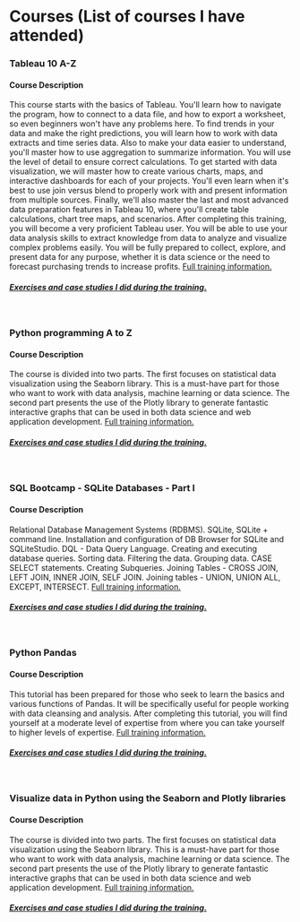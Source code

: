 # Courses (List of courses I have attended)

### Tableau 10 A-Z
#### Course Description
This course starts with the basics of Tableau. You'll learn how to navigate the program, how to connect to a data file, and how to export a worksheet, so even beginners won't have any problems here. To find trends in your data and make the right predictions, you will learn how to work with data extracts and time series data. Also to make your data easier to understand, you'll master how to use aggregation to summarize information. You will use the level of detail to ensure correct calculations. To get started with data visualization, we will master how to create various charts, maps, and interactive dashboards for each of your projects. You'll even learn when it's best to use join versus blend to properly work with and present information from multiple sources. Finally, we'll also master the last and most advanced data preparation features in Tableau 10, where you'll create table calculations, chart tree maps, and scenarios. After completing this training, you will become a very proficient Tableau user. You will be able to use your data analysis skills to extract knowledge from data to analyze and visualize complex problems easily. You will be fully prepared to collect, explore, and present data for any purpose, whether it is data science or the need to forecast purchasing trends to increase profits. [Full training information.](https://www.udemy.com/course/wizualizacje-danych-python/)
&nbsp;
##### [Exercises and case studies I did during the training.](https://github.com/MarcusMKappa/courses/tree/main/Tableau%2010%20A-Z)


&nbsp;
&nbsp;

### Python programming A to Z
#### Course Description
The course is divided into two parts. The first focuses on statistical data visualization using the Seaborn library. This is a must-have part for those who want to work with data analysis, machine learning or data science. The second part presents the use of the Plotly library to generate fantastic interactive graphs that can be used in both data science and web application development. [Full training information.](https://www.udemy.com/course/programowanie-w-jezyku-python/)
&nbsp;
##### [Exercises and case studies I did during the training.](https://github.com/MarcusMKappa/courses/tree/main/Python%20programming%20A%20to%20Z)


&nbsp;
&nbsp;

### SQL Bootcamp - SQLite Databases - Part I
#### Course Description
Relational Database Management Systems (RDBMS). SQLite, SQLite + command line. Installation and configuration of DB Browser for SQLite and SQLiteStudio. DQL - Data Query Language. Creating and executing database queries. Sorting data. Filtering the data. Grouping data. CASE SELECT statements. Creating Subqueries. Joining Tables - CROSS JOIN, LEFT JOIN, INNER JOIN, SELF JOIN. Joining tables - UNION, UNION ALL, EXCEPT, INTERSECT. [Full training information.](https://www.udemy.com/course/sql-bootcamp-bazy-danych-sqlite/)
&nbsp;
##### [Exercises and case studies I did during the training.](https://github.com/MarcusMKappa/courses/tree/main/SQL%20Bootcamp%20-%20Bazy%20danych%20SQLite%20-%20Part%20I)


&nbsp;
&nbsp;

### Python Pandas
#### Course Description
This tutorial has been prepared for those who seek to learn the basics and various functions of Pandas. It will be specifically useful for people working with data cleansing and analysis. After completing this tutorial, you will find yourself at a moderate level of expertise from where you can take yourself to higher levels of expertise. [Full training information.](https://www.tutorialspoint.com/python_pandas/index.htm)
&nbsp;
##### [Exercises and case studies I did during the training.](https://github.com/MarcusMKappa/courses/tree/main/Python%20Pandas)


&nbsp;
&nbsp;

### Visualize data in Python using the Seaborn and Plotly libraries
#### Course Description
The course is divided into two parts. The first focuses on statistical data visualization using the Seaborn library. This is a must-have part for those who want to work with data analysis, machine learning or data science. The second part presents the use of the Plotly library to generate fantastic interactive graphs that can be used in both data science and web application development. [Full training information.](https://www.udemy.com/course/wizualizacje-danych-python/)
&nbsp;
##### [Exercises and case studies I did during the training.](https://github.com/MarcusMKappa/courses/tree/main/Visualize%20data%20in%20Python%20using%20the%20Seaborn%20and%20Plotly%20libraries)


&nbsp;
&nbsp;


